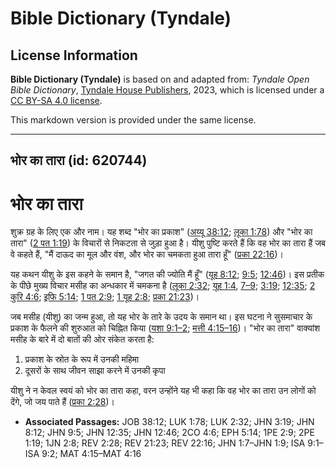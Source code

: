 # Bible Dictionary (Tyndale)

## License Information

**Bible Dictionary (Tyndale)** is based on and adapted from: _Tyndale Open Bible Dictionary_, [Tyndale House Publishers](https://tyndaleopenresources.com/), 2023, which is licensed under a [CC BY-SA 4.0 license](https://creativecommons.org/licenses/by-sa/4.0/legalcode.en).

This markdown version is provided under the same license.



--------------------------------

## भोर का तारा (id: 620744)

भोर का तारा
===========

शुक्र ग्रह के लिए एक और नाम। यह शब्द "भोर का प्रकाश" ([अय्यू 38:12](https://ref.ly/Job38:12); [लूका 1:78](https://ref.ly/Luke1:78)) और "भोर का तारा" ([2 पत 1:19](https://ref.ly/2Pet1:19)) के विचारों से निकटता से जुड़ा हुआ है। यीशु पुष्टि करते हैं कि वह भोर का तारा हैं जब वे कहते हैं, "मैं दाऊद का मूल और वंश, और भोर का चमकता हुआ तारा हूँ" ([प्रका 22:16](https://ref.ly/Rev22:16))।

यह कथन यीशु के इस कहने के समान है, "जगत की ज्योति मैं हूँ" ([यूह 8:12](https://ref.ly/John8:12); [9:5](https://ref.ly/John9:5); [12:46](https://ref.ly/John12:46))। इस प्रतीक के पीछे मुख्य विचार मसीह का अन्धकार में चमकना है ([लूका 2:32](https://ref.ly/Luke2:32); [यूह 1:4](https://ref.ly/John1:4), [7–9](https://ref.ly/John1:7-John1:9); [3:19](https://ref.ly/John3:19); [12:35](https://ref.ly/John12:35); [2 कुरि 4:6](https://ref.ly/2Cor4:6); [इफि 5:14](https://ref.ly/Eph5:14); [1 पत 2:9](https://ref.ly/1Pet2:9); [1 यूह 2:8](https://ref.ly/1John2:8); [प्रका 21:23](https://ref.ly/Rev21:23))।

जब मसीह (यीशु) का जन्म हुआ, तो यह भोर के तारे के उदय के समान था। इस घटना ने सुसमाचार के प्रकाश के फैलने की शुरुआत को चिह्नित किया ([यशा 9:1–2](https://ref.ly/Isa9:1-Isa9:2); [मत्ती 4:15–16](https://ref.ly/Matt4:15-Matt4:16))। "भोर का तारा" वाक्यांश मसीह के बारे में दो बातों की ओर संकेत करता है:

1. प्रकाश के स्रोत के रूप में उनकी महिमा
2. दूसरों के साथ जीवन साझा करने में उनकी कृपा

यीशु ने न केवल स्वयं को भोर का तारा कहा, वरन उन्होंने यह भी कहा कि वह भोर का तारा उन लोगों को देंगे, जो जय पाते हैं ([प्रका 2:28](https://ref.ly/Rev2:28))।

* **Associated Passages:** JOB 38:12; LUK 1:78; LUK 2:32; JHN 3:19; JHN 8:12; JHN 9:5; JHN 12:35; JHN 12:46; 2CO 4:6; EPH 5:14; 1PE 2:9; 2PE 1:19; 1JN 2:8; REV 2:28; REV 21:23; REV 22:16; JHN 1:7–JHN 1:9; ISA 9:1–ISA 9:2; MAT 4:15–MAT 4:16


